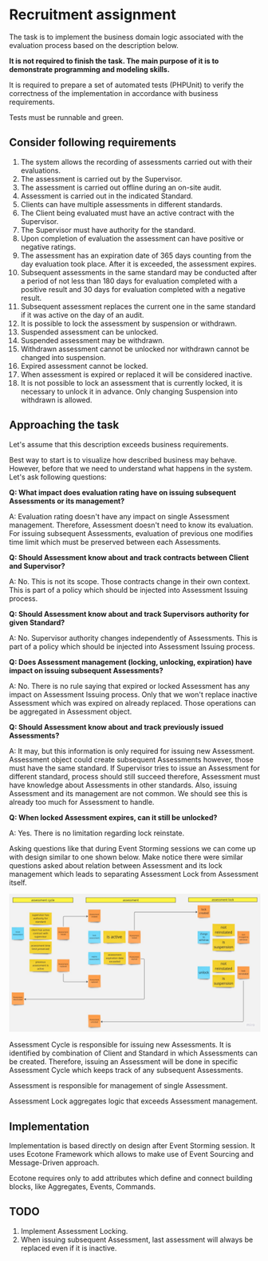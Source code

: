 # Recruitment assignment

The task is to implement the business domain logic associated with the evaluation process based on the description below.

**It is not required to finish the task. The main purpose of it is to demonstrate programming and modeling skills.**

It is required to prepare a set of automated tests (PHPUnit) to verify the correctness of the implementation in accordance with business requirements.

Tests must be runnable and green.

## Consider following requirements

1. The system allows the recording of assessments carried out with their evaluations.
1. The assessment is carried out by the Supervisor.
1. The assessment is carried out offline during an on-site audit.
1. Assessment is carried out in the indicated Standard.
1. Clients can have multiple assessments in different standards.
1. The Client being evaluated must have an active contract with the Supervisor.
1. The Supervisor must have authority for the standard.
1. Upon completion of evaluation the assessment can have positive or negative ratings.
1. The assessment has an expiration date of 365 days counting from the day evaluation took place. After it is exceeded, the assessment expires.
1. Subsequent assessments in the same standard may be conducted after a period of not less than 180 days for evaluation completed with a positive result and 30 days for evaluation completed with a negative result.
1. Subsequent assessment replaces the current one in the same standard if it was active on the day of an audit.
1. It is possible to lock the assessment by suspension or withdrawn.
1. Suspended assessment can be unlocked.
1. Suspended assessment may be withdrawn.
1. Withdrawn assessment cannot be unlocked nor withdrawn cannot be changed into suspension.
1. Expired assessment cannot be locked.
1. When assessment is expired or replaced it will be considered inactive.
1. It is not possible to lock an assessment that is currently locked, it is necessary to unlock it in advance. Only changing Suspension into withdrawn is allowed.


## Approaching the task

Let's assume that this description exceeds business requirements.

Best way to start is to visualize how described business may behave. However, before that we need to understand what happens in the system. Let's ask following questions:

**Q: What impact does evaluation rating have on issuing subsequent Assessments or its management?**

A: Evaluation rating doesn't have any impact on single Assessment management. Therefore, Assessment doesn't need to know its evaluation. For issuing subsequent Assessments, evaluation of previous one modifies time limit which must be preserved between each Assessments. 

**Q: Should Assessment know about and track contracts between Client and Supervisor?**

A: No. This is not its scope. Those contracts change in their own context. This is part of a policy which should be injected into Assessment Issuing process.

**Q: Should Assessment know about and track Supervisors authority for given Standard?**

A: No. Supervisor authority changes independently of Assessments. This is part of a policy which should be injected into Assessment Issuing process.

**Q: Does Assessment management (locking, unlocking, expiration) have impact on issuing subsequent Assessments?**

A: No. There is no rule saying that expired or locked Assessment has any impact on Assessment Issuing process. Only that we won't replace inactive Assessment which was expired on already replaced. Those operations can be aggregated in Assessment object.

**Q: Should Assessment know about and track previously issued Assessments?**

A: It may, but this information is only required for issuing new Assessment. Assessment object could create subsequent Assessments however, those must have the same standard. If Supervisor tries to issue an Assessment for different standard, process should still succeed therefore, Assessment must have knowledge about Assessments in other standards. Also, issuing Assessment and its management are not common. We should see this is already too much for Assessment to handle.

**Q: When locked Assessment expires, can it still be unlocked?**

A: Yes. There is no limitation regarding lock reinstate.

Asking questions like that during Event Storming sessions we can come up with design similar to one shown below. Make notice there were similar questions asked about relation between Assessment and its lock management which leads to separating Assessment Lock from Assessment itself.

![event-storming](./docs/event-storming.jpg)

Assessment Cycle is responsible for issuing new Assessments. It is identified by combination of Client and Standard in which Assessments can be created. Therefore, issuing an Assessment will be done in specific Assessment Cycle which keeps track of any subsequent Assessments.

Assessment is responsible for management of single Assessment.

Assessment Lock aggregates logic that exceeds Assessment management.

## Implementation

Implementation is based directly on design after Event Storming session. It uses Ecotone Framework which allows to make use of Event Sourcing and Message-Driven approach. 

Ecotone requires only to add attributes which define and connect building blocks, like Aggregates, Events, Commands.

## TODO

1. Implement Assessment Locking.
2. When issuing subsequent Assessment, last assessment will always be replaced even if it is inactive.
